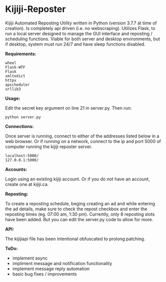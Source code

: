 # Kijiji-Reposter
Kijiji Automated Reposting Utility written in Python (version 3.7.7 at time of creation). Is completely api driven (i.e. no webscraping). Utilizes Flask, to run a local server designed to  manage the GUI interface and reposting / scheduling functions. Viable for both server and desktop environments, but if desktop, system must run 24/7 and have sleep functions disabled.


__Requirements:__
```
wheel
Flask-WTF
Flask
xmltodict
httpx
apscheduler
urllib3
```


__Usage:__

Edit the secret key argument on line 21 in server.py. Then run:
```
python server.py
```


__Connections:__

Once server is running, connect to either of the addresses listed below in a web browser. Or if running on a network, connect to the ip and port 5000 of computer running the kijiji reposter server.
```
localhost:5000/
127.0.0.1:5000/
```


__Accounts:__

Login using an existing kijiji account. Or if you do not have an account, create one at kijiji.ca.


__Reposting:__

To create a reposting schedule, beging creating an ad and while entering the ad details, make sure to check the repost checkbox and enter the reposting times (eg. 07:00 am, 1:30 pm). Currently, only 8 reposting slots have been added. But you can edit the server.py code to allow for more.


__API:__

The kijijiapi file has been intentional obfuscated to prolong patching.


__ToDo:__

- implement async
- impliment message and notification functionality
- implement message reply automation
- basic bug fixes / improvements
